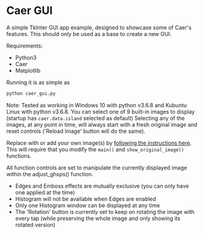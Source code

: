 # Caer GUI
A simple TkInter GUI app example, designed to showcase some of Caer's features.
This should only be used as a base to create a new GUI.

Requirements: 
* Python3
* Caer
* Matplotlib

Running it is as simple as 
```python
python caer_gui.py
```

Note: Tested as working in Windows 10 with python v3.6.8 and Kubuntu Linux with python v3.6.8. 
You can select one of 9 built-in images to display (startup has `caer.data.island` selected as default)
Selecting any of the images, at any point in time, will always start with a fresh original image and reset 
controls ('Reload Image' button will do the same).

Replace with or add your own image(s) by [following the instructions here](https://caer.readthedocs.io/en/latest/api/io.html).
This will require that you modify the `main()` and `show_original_image()` functions.

All function controls are set to manipulate the currently displayed image within the adjust_ghsps() function.

- Edges and Emboss effects are mutually exclusive (you can only have one applied at the time)
- Histogram will not be available when Edges are enabled
- Only one Histogram window can be displayed at any time
- The 'Rotation' button is currently set to keep on rotating the image with every tap (while preserving the whole image and only showing its rotated version)
